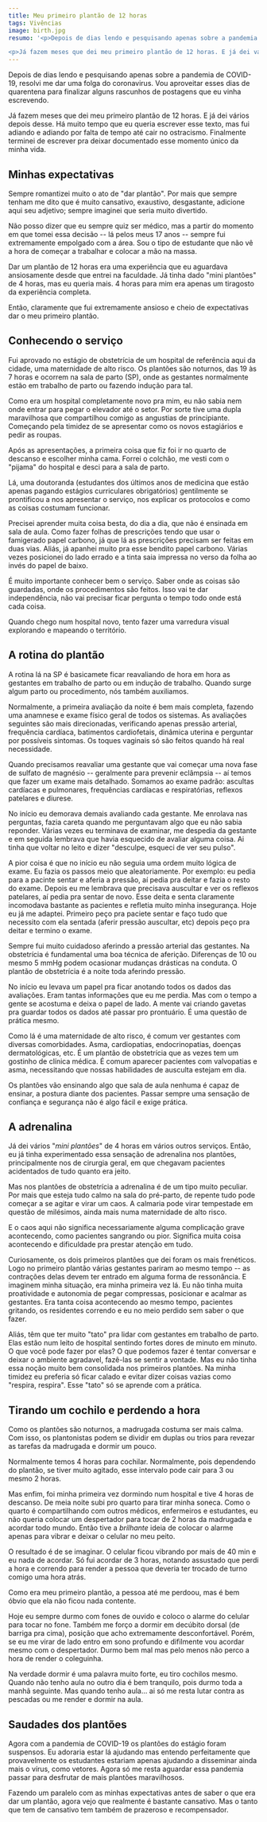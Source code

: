 ```yaml
---
title: Meu primeiro plantão de 12 horas
tags: Vivências
image: birth.jpg
resumo: '<p>Depois de dias lendo e pesquisando apenas sobre a pandemia de COVID-19, resolvi me dar uma folga do coronavirus. Vou aproveitar esses dias de quarentena para finalizar alguns rascunhos de postagens que eu vinha escrevendo.</p>

<p>Já fazem meses que dei meu primeiro plantão de 12 horas. E já dei vários depois desse. Há muito tempo que eu queria escrever esse texto, mas fui adiando e adiando por falta de tempo até cair no ostracismo. Finalmente terminei de escrever pra deixar documentado esse momento único da minha vida.</p>'
---
```


Depois de dias lendo e pesquisando apenas sobre a pandemia de COVID-19, resolvi me dar uma folga do coronavirus. Vou aproveitar esses dias de quarentena para finalizar alguns rascunhos de postagens que eu vinha escrevendo.

Já fazem meses que dei meu primeiro plantão de 12 horas. E já dei vários depois desse. Há muito tempo que eu queria escrever esse texto, mas fui adiando e adiando por falta de tempo até cair no ostracismo. Finalmente terminei de escrever pra deixar documentado esse momento único da minha vida.

## Minhas expectativas

Sempre romantizei muito o ato de "dar plantão". Por mais que sempre tenham me dito que é muito cansativo, exaustivo, desgastante, adicione aqui seu adjetivo; sempre imaginei que seria muito divertido.

Não posso dizer que eu sempre quiz ser médico, mas a partir do momento em que tomei essa decisão -- lá pelos meus 17 anos -- sempre fui extremamente empolgado com a área. Sou o tipo de estudante que não vê a hora de começar a trabalhar e colocar a mão na massa.

Dar um plantão de 12 horas era uma experiência que eu aguardava ansiosamente desde que entrei na faculdade. Já tinha dado "mini plantões" de 4 horas, mas eu queria mais. 4 horas para mim era apenas um tiragosto da experiência completa. 

Então, claramente que fui extremamente ansioso e cheio de expectativas dar o meu primeiro plantão.

## Conhecendo o serviço

Fui aprovado no estágio de obstetrícia de um hospital de referência aqui da cidade, uma maternidade de alto risco. Os plantões são noturnos, das 19 às 7 horas e ocorrem na sala de parto (SP), onde as gestantes normalmente estão em trabalho de parto ou fazendo indução para tal.

Como era um hospital completamente novo pra mim, eu não sabia nem onde entrar para pegar o elevador até o setor. Por sorte tive uma dupla maravilhosa que compartilhou comigo as angustias de principiante. Começando pela timidez de se apresentar como os novos estagiários e pedir as roupas.

Após as apresentações, a primeira coisa que fiz foi ir no quarto de descanso e escolher minha cama. Forrei o colchão, me vesti com o "pijama" do hospital e desci para a sala de parto.

Lá, uma doutoranda (estudantes dos últimos anos de medicina que estão apenas pagando estágios curriculares obrigatórios) gentilmente se prontificou a nos apresentar o serviço, nos explicar os protocolos e como as coisas costumam funcionar.

Precisei aprender muita coisa besta, do dia a dia, que não é ensinada em sala de aula. Como fazer folhas de prescrições tendo que usar o famigerado papel carbono, já que lá as prescrições precisam ser feitas em duas vias. Aliás, já apanhei muito pra esse bendito papel carbono. Várias vezes posicionei do lado errado e a tinta saia impressa no verso da folha ao invés do papel de baixo.

É muito importante conhecer bem o serviço. Saber onde as coisas são guardadas, onde os procedimentos são feitos. Isso vai te dar independência, não vai precisar ficar pergunta o tempo todo onde está cada coisa.

Quando chego num hospital novo, tento fazer uma varredura visual explorando e mapeando o território.

## A rotina do plantão 

A rotina lá na SP é basicamete ficar reavaliando de hora em hora as gestantes em trabalho de parto ou em indução de trabalho. Quando surge algum parto ou procedimento, nós também auxiliamos. 

Normalmente, a primeira avaliação da noite é bem mais completa, fazendo uma anamnese e exame físico geral de todos os sistemas. As avaliações seguintes são mais direcionadas, verificando apenas pressão arterial, frequência cardíaca, batimentos cardiofetais, dinâmica uterina e perguntar por possíveis sintomas. Os toques vaginais só são feitos quando há real necessidade.

Quando precisamos reavaliar uma gestante que vai começar uma nova fase de sulfato de magnésio -- geralmente para prevenir eclâmpsia -- aí temos que fazer um exame mais detalhado. Somamos ao exame padrão: ascultas cardíacas e pulmonares, frequências cardíacas e respiratórias, reflexos patelares e diurese.

No início eu demorava demais avaliando cada gestante. Me enrolava nas perguntas, fazia careta quando me perguntavam algo que eu não sabia reponder. Várias vezes eu terminava de examinar, me despedia da gestante e em seguida lembrava que havia esquecido de avaliar alguma coisa. Ai tinha que voltar no leito e dizer "desculpe, esqueci de ver seu pulso".

A pior coisa é que no início eu não seguia uma ordem muito lógica de exame. Eu fazia os passos meio que aleatoriamente. Por exemplo: eu pedia para a pacinte sentar e aferia a pressão, aí pedia pra deitar e fazia o resto do exame. Depois eu me lembrava que precisava auscultar e ver os reflexos patelares, aí pedia pra sentar de novo. Esse deita e senta claramente incomodava bastante as pacientes e refletia muito minha insegurança. Hoje eu já me adaptei. Primeiro peço pra paciete sentar e faço tudo que necessito com ela sentada (aferir pressão auscultar, etc) depois peço pra deitar e termino o exame.

Sempre fui muito cuidadoso aferindo a pressão arterial das gestantes. Na obstetrícia é fundamental uma boa técnica de aferição. Diferenças de 10 ou mesmo 5 mmHg podem ocasionar mudanças drásticas na conduta. O plantão de obstetrícia é a noite toda aferindo pressão.

No início eu levava um papel pra ficar anotando todos os dados das avaliações. Eram tantas informações que eu me perdia. Mas com o tempo a gente se acostuma e deixa o papel de lado. A mente vai criando gavetas pra guardar todos os dados até passar pro prontuário. É uma questão de prática mesmo.

Como lá é uma maternidade de alto risco, é comum ver gestantes com diversas comorbidades. Asma, cardiopatias, endocrinopatias, doenças dermatológicas, etc. É um plantão de obstetrícia que as vezes tem um gostinho de clínica médica. É comum aparecer pacientes com valvopatias e asma, necessitando que nossas habilidades de ausculta estejam em dia. 

Os plantões vão ensinando algo que sala de aula nenhuma é capaz de ensinar, a postura diante dos pacientes. Passar sempre uma sensação de confiança e segurança não é algo fácil e exige prática.


## A adrenalina

Já dei vários "*mini plantões*" de 4 horas em vários outros serviços. Então, eu já tinha experimentado essa sensação de adrenalina nos plantões, principalmente nos de cirurgia geral, em que chegavam pacientes acidentados de tudo quanto era jeito.

Mas nos plantões de obstetrícia a adrenalina é de um tipo muito peculiar. Por mais que esteja tudo calmo na sala do pré-parto, de repente tudo pode começar a se agitar e virar um caos. A calmaria pode virar tempestade em questão de milésimos, ainda mais numa maternidade de alto risco.

E o caos aqui não significa necessariamente alguma complicação grave acontecendo, como pacientes sangrando ou pior. Significa muita coisa acontecendo e dificuldade pra prestar atenção em tudo.

Curiosamente, os dois primeiros plantões que dei foram os mais frenéticos. Logo no primeiro plantão várias gestantes pariram ao mesmo tempo -- as contrações delas devem ter entrado em alguma forma de ressonância. E imaginem minha situação, era minha primeira vez lá. Eu não tinha muita proatividade e autonomia de pegar compressas, posicionar e acalmar as gestantes. Era tanta coisa acontecendo ao mesmo tempo, pacientes gritando, os residentes correndo e eu no meio perdido sem saber o que fazer.

Aliás, têm que ter muito "tato" pra lidar com gestantes em trabalho de parto. Elas estão num leito de hospital sentindo fortes dores de minuto em minuto. O que você pode fazer por elas? O que podemos fazer é tentar conversar e deixar o ambiente agradavel, fazê-las se sentir a vontade. Mas eu não tinha essa noção muito bem consolidada nos primeiros plantões. Na minha timidez eu preferia só ficar calado e evitar dizer coisas vazias como "respira, respira". Esse "tato" só se aprende com a prática.


## Tirando um cochilo e perdendo a hora

Como os plantões são noturnos, a madrugada costuma ser mais calma. Com isso, os plantonistas podem se dividir em duplas ou trios para revezar as tarefas da madrugada e dormir um pouco.

Normalmente temos 4 horas para cochilar. Normalmente, pois dependendo do plantão, se tiver muito agitado, esse intervalo pode cair para 3 ou mesmo 2 horas.

Mas enfim, foi minha primeira vez dormindo num hospital e tive 4 horas de descanso. De meia noite subi pro quarto para tirar minha soneca. Como o quarto é compartilhando com outros médicos, enfermeiros e estudantes, eu não queria colocar um despertador para tocar de 2 horas da madrugada e acordar todo mundo. Então tive a *brilhante* ideia de colocar o alarme apenas para vibrar e deixar o celular no meu peito.

O resultado é de se imaginar. O celular ficou vibrando por mais de 40 min e eu nada de acordar. Só fui acordar de 3 horas, notando assustado que perdi a hora e correndo para render a pessoa que deveria ter trocado de turno comigo uma hora atrás.

Como era meu primeiro plantão, a pessoa até me perdoou, mas é bem óbvio que ela não ficou nada contente.

Hoje eu sempre durmo com fones de ouvido e coloco o alarme do celular para tocar no fone. Também me forço a dormir em decúbito dorsal (de barriga pra cima), posição que acho extremamente desconfortável. Porém, se eu me virar de lado entro em sono profundo e difilmente vou acordar mesmo com o despertador. Durmo bem mal mas pelo menos não perco a hora de render o coleguinha.

Na verdade dormir é uma palavra muito forte, eu tiro cochilos mesmo. Quando não tenho aula no outro dia é bem tranquilo, pois durmo toda a manhã seguinte. Mas quando tenho aula... ai só me resta lutar contra as pescadas ou me render e dormir na aula.

## Saudades dos plantões

Agora com a pandemia de COVID-19 os plantões do estágio foram suspensos. Eu adoraria estar lá ajudando mas entendo perfeitamente que provavelmente os estudantes estariam apenas ajudando a disseminar ainda mais o vírus, como vetores. Agora só me resta aguardar essa pandemia passar para desfrutar de mais plantões maravilhosos.

Fazendo um paralelo com as minhas expectativas antes de saber o que era dar um plantão, agora vejo que realmente é bastante cansativo. Mas o tanto que tem de cansativo tem também de prazeroso e recompensador.






